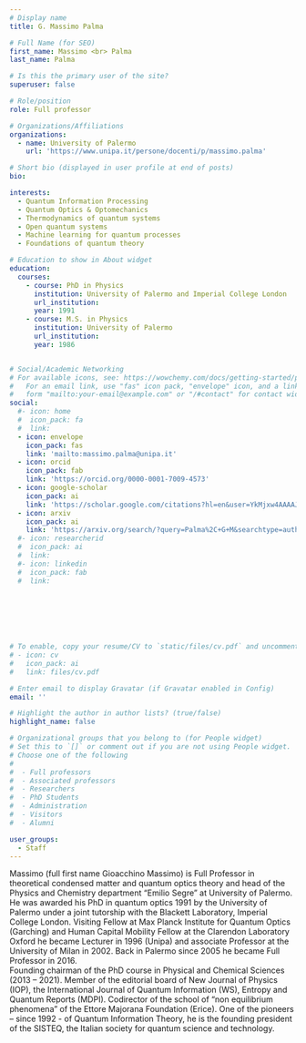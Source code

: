 ```yaml
---
# Display name
title: G. Massimo Palma

# Full Name (for SEO)
first_name: Massimo <br> Palma
last_name: Palma

# Is this the primary user of the site?
superuser: false

# Role/position
role: Full professor

# Organizations/Affiliations
organizations:
  - name: University of Palermo
    url: 'https://www.unipa.it/persone/docenti/p/massimo.palma'

# Short bio (displayed in user profile at end of posts)
bio: 

interests:
  - Quantum Information Processing
  - Quantum Optics & Optomechanics
  - Thermodynamics of quantum systems
  - Open quantum systems
  - Machine learning for quantum processes
  - Foundations of quantum theory

# Education to show in About widget
education:
  courses:
    - course: PhD in Physics
      institution: University of Palermo and Imperial College London
      url_institution: 
      year: 1991
    - course: M.S. in Physics
      institution: University of Palermo
      url_institution: 
      year: 1986


# Social/Academic Networking
# For available icons, see: https://wowchemy.com/docs/getting-started/page-builder/#icons
#   For an email link, use "fas" icon pack, "envelope" icon, and a link in the
#   form "mailto:your-email@example.com" or "/#contact" for contact widget.
social:
  #- icon: home
  #  icon_pack: fa
  #  link: 
  - icon: envelope
    icon_pack: fas
    link: 'mailto:massimo.palma@unipa.it'
  - icon: orcid
    icon_pack: fab
    link: 'https://orcid.org/0000-0001-7009-4573'
  - icon: google-scholar 
    icon_pack: ai
    link: 'https://scholar.google.com/citations?hl=en&user=YkMjxw4AAAAJ'
  - icon: arxiv
    icon_pack: ai
    link: 'https://arxiv.org/search/?query=Palma%2C+G+M&searchtype=author&abstracts=show&order=-announced_date_first&size=50'
  #- icon: researcherid
  #  icon_pack: ai
  #  link: 
  #- icon: linkedin
  #  icon_pack: fab
  #  link: 
  


 

 

# To enable, copy your resume/CV to `static/files/cv.pdf` and uncomment the lines below.
# - icon: cv
#   icon_pack: ai
#   link: files/cv.pdf

# Enter email to display Gravatar (if Gravatar enabled in Config)
email: ''

# Highlight the author in author lists? (true/false)
highlight_name: false

# Organizational groups that you belong to (for People widget)
# Set this to `[]` or comment out if you are not using People widget.
# Choose one of the following
#
#  - Full professors
#  - Associated professors
#  - Researchers
#  - PhD Students
#  - Administration
#  - Visitors
#  - Alumni

user_groups:
  - Staff
---
```

Massimo (full first name Gioacchino Massimo) is Full Professor in theoretical condensed matter and quantum optics theory and head of the Physics and Chemistry department “Emilio Segre” at University of Palermo.  
He was awarded his PhD in quantum optics 1991 by the University of Palermo under a joint tutorship with the Blackett Laboratory, Imperial College London. Visiting Fellow at Max Planck Institute for Quantum Optics (Garching) and Human Capital Mobility Fellow at the Clarendon Laboratory Oxford he became Lecturer in 1996 (Unipa) and associate Professor at the University of Milan in 2002. Back in Palermo since 2005 he became Full Professor in 2016.  
Founding chairman of the PhD course in Physical and Chemical Sciences (2013 – 2021). Member of the editorial board of New Journal of Physics (IOP), the International Journal of Quantum Information (WS), Entropy and Quantum Reports (MDPI). Codirector of the school of “non equilibrium phenomena” of the Ettore Majorana Foundation (Erice).
One of the pioneers – since 1992 -  of Quantum Information Theory, he is the founding president of the SISTEQ, the Italian society for quantum science and technology.